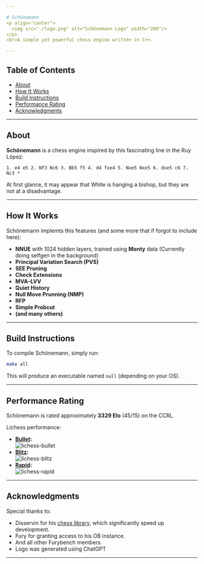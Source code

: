 ```yaml
---

# Schönemann  
<p align="center">
  <img src="./logo.png" alt="Schönemann Logo" width="200"/>
</p>
<br>A simple yet powerful chess engine written in C++.

---
```


## Table of Contents  
- [About](#about)  
- [How It Works](#how-it-works)  
- [Build Instructions](#build-instructions)  
- [Performance Rating](#performance-rating)  
- [Acknowledgments](#acknowledgments)  

---

## About  
**Schönemann** is a chess engine inspired by this fascinating line in the Ruy López:  
```
1. e4 e5 2. Nf3 Nc6 3. Bb5 f5 4. d4 fxe4 5. Nxe5 Nxe5 6. dxe5 c6 7. Nc3 *
```  
At first glance, it may appear that White is hanging a bishop, but they are not at a disadvantage.  

---

## How It Works  
Schönemann implemts this features (and some more that if forgot to include here):  
- **NNUE** with 1024 hidden layers, trained using **Monty** data (Currently doing selfgen in the background)
- **Principal Variation Search (PVS)**  
- **SEE Pruning** 
- **Check Extensions**
- **MVA–LVV**
- **Quiet History**
- **Null Move Prunning (NMP)**
- **RFP**
- **Simple Probcut**
- **(and many others)**

---

## Build Instructions  
To compile Schönemann, simply run:  
```bash  
make all  
```  
This will produce an executable named `null` (depending on your OS).  

---

## Performance Rating  
Schönemann is rated approximately **3329 Elo** (45/15) on the CCRL.  

Lichess performance:  
- **[Bullet](https://lichess.org/@/Schoenemann/perf/bullet):**  
  ![lichess-bullet](https://lichess-shield.vercel.app/api?username=Schoenemann&format=bullet)  
- **[Blitz](https://lichess.org/@/Schoenemann/perf/blitz):**  
  ![lichess-blitz](https://lichess-shield.vercel.app/api?username=Schoenemann&format=blitz)  
- **[Rapid](https://lichess.org/@/Schoenemann/perf/rapid):**  
  ![lichess-rapid](https://lichess-shield.vercel.app/api?username=Schoenemann&format=rapid)  

---

## Acknowledgments  
Special thanks to: 

- Disservin for his [chess library](https://github.com/Disservin/chess-library/), which significantly speed up development.  
- Fury for granting access to his OB instance.  
- And all other Furybench members.
- Logo was generated using ChatGPT

--- 
